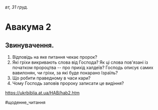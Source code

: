 
_вт, 31 груд._

# Авакума 2

## Звинувачення.
1. Відповідь на яке питання чекає пророк?
2. Які гріхи викривають слова від Господа? Як ці слова пов'язані із початком пророцтва -- про прихід халдеїв? Господь описує самих вавилонян, чи гріхи, за які буде покарано Ізраїль?
3. Що робити праведному в часи кари?
4. Чому Господь заповів пророку записати це видіння?

https://ukrbiblia.at.ua/HAB/hab2.htm 

#щоденне_читання
